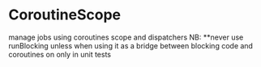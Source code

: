 # CoroutineScope
manage jobs using coroutines scope and dispatchers
NB: **never use runBlocking unless when using it as a bridge between blocking code and coroutines on only in unit tests
